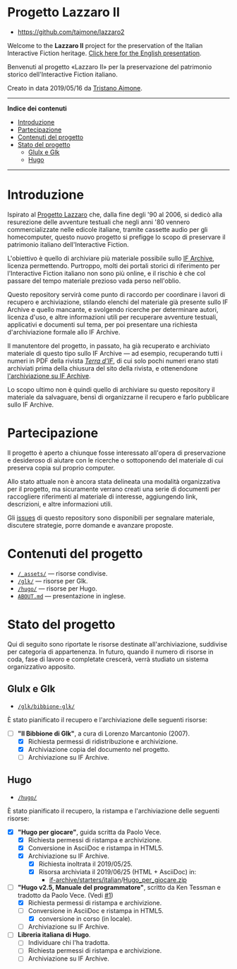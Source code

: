 # Progetto Lazzaro II

- https://github.com/tajmone/lazzaro2

Welcome to the __Lazzaro II__ project for the preservation of the Italian Interactive Fiction heritage. [Click here for the English presentation].

Benvenuti al progetto «Lazzaro II» per la preservazione del patrimonio storico dell'Interactive Fiction italiano.

Creato in data 2019/05/16 da [Tristano Ajmone].

-----

**Indice dei contenuti**

<!-- MarkdownTOC autolink="true" bracket="round" autoanchor="false" lowercase="only_ascii" uri_encoding="true" levels="1,2,3" -->

- [Introduzione](#introduzione)
- [Partecipazione](#partecipazione)
- [Contenuti del progetto](#contenuti-del-progetto)
- [Stato del progetto](#stato-del-progetto)
    - [Glulx e Glk](#glulx-e-glk)
    - [Hugo](#hugo)

<!-- /MarkdownTOC -->

-----

# Introduzione

Ispirato al [Progetto Lazzaro] che, dalla fine degli '90 al 2006, si dedicò alla resurezione delle avventure testuali che negli anni '80 vennero commercializzate nelle edicole italiane, tramite cassette audio per gli homecomputer, questo nuovo progetto si prefigge lo scopo di preservare il patrimonio italiano dell'Interactive Fiction.

L'obiettivo è quello di archiviare più materiale possibile sullo [IF Archive], licenza permettendo. Purtroppo, molti dei portali storici di riferimento per l'Interactive Fiction italiano non sono più online, e il rischio è che col passare del tempo materiale prezioso vada perso nell'oblio.

Questo repository servirà come punto di raccordo per coordinare i lavori di recupero e archiviazione, stilando elenchi del materiale già presente sullo IF Archive e quello mancante, e svolgendo ricerche per determinare autori, licenza d'uso, e altre informazioni utili per recuperare avventure testuali, applicativi e documenti sul tema, per poi presentare una richiesta d'archiviazione formale allo IF Archive.

Il manutentore del progetto, in passato, ha già recuperato e archiviato materiale di questo tipo sullo IF Archive — ad esempio, recuperando tutti i numeri in PDF della rivista _[Terra d'IF]_, di cui solo pochi numeri erano stati archiviati prima della chiusura del sito della rivista, e ottenendone [l'archiviazione su IF Archive][Terra IFArchive].

Lo scopo ultimo non è quindi quello di archiviare su questo repository il materiale da salvaguare, bensì di organizzarne il recupero e farlo pubblicare sullo IF Archive.

# Partecipazione

Il progetto è aperto a chiunque fosse interessato all'opera di preservazione e desideroso di aiutare con le ricerche o sottoponendo del materiale di cui preserva copia sul proprio computer.

Allo stato attuale non è ancora stata delineata una modalità organizzativa per il progetto, ma sicuramente verrano creati una serie di documenti per raccogliere riferimenti al materiale di interesse, aggiungendo link, descrizioni, e altre informazioni utili.

Gli [issues] di questo repository sono disponibili per segnalare materiale, discutere strategie, porre domande e avanzare proposte.

# Contenuti del progetto

- [`/_assets/`](./_assets/) — risorse condivise.
- [`/glk/`](./glk/) — risorse per Glk.
- [`/hugo/`](./hugo/) — risorse per Hugo.
- [`ABOUT.md`][ABOUT.md] — presentazione in inglese.

# Stato del progetto

Qui di seguito sono riportate le risorse destinate all'archiviazione, suddivise per categoria di appartenenza. In futuro, quando il numero di risorse in coda, fase di lavoro e completate crescerà, verrà studiato un sistema organizzativo apposito.

## Glulx e Glk

- [`/glk/bibbione-glk/`](./glk/bibbione-glk/)

È stato pianificato il recupero e l'archiviazione delle seguenti risorse:

- [ ] __"Il Bibbione di Glk"__, a cura di Lorenzo Marcantonio (2007).
    + [x] Richiesta permessi di ridistribuzione e archivizione.
    + [x] Archiviazione copia del documento nel progetto.
    + [ ] Archiviazione su IF Archive.

## Hugo

- [`/hugo/`](./hugo)

È stato pianificato il recupero, la ristampa e l'archiviazione delle seguenti risorse:

- [x] __"Hugo per giocare"__, guida scritta da Paolo Vece.
    + [x] Richiesta permessi di ristampa e archivizione.
    + [x] Conversione in AsciiDoc e ristampa in HTML5.
    + [x] Archiviazione su IF Archive.
        * [x] Richiesta inoltrata il 2019/05/25.
        * [x] Risorsa archiviata il 2019/06/25 (HTML + AsciiDoc) in:
            - [if-archive/starters/italian]/[Hugo_per_giocare.zip]
- [ ] __"Hugo v2.5, Manuale del programmatore"__, scritto da Ken Tessman e tradotto da Paolo Vece. (Vedi [#1])
    + [x] Richiesta permessi di ristampa e archivizione.
    + [ ] Conversione in AsciiDoc e ristampa in HTML5.
        * [x] conversione in corso (in locale).
    + [ ] Archiviazione su IF Archive.
- [ ] __Libreria italiana di Hugo__.
    + [ ] Individuare chi l'ha tradotta.
    + [ ] Richiesta permessi di ristampa e archivizione.
    + [ ] Archiviazione su IF Archive.

<!-----------------------------------------------------------------------------
                               REFERENCE LINKS                                
------------------------------------------------------------------------------>


[Progetto Lazzaro]: http://ifitalia.oldgamesitalia.net/pmwiki/pmwiki.php?n=Main.ProgettoLazzaro

[Terra d'IF]: https://github.com/tajmone/Archivio-AT-Tristano/tree/master/Terra_dIF
[Terra IFArchive]: http://ifarchive.org/indexes/if-archiveXmagazinesXTerra.html "Vai alla sezione 'Terra d'IF' sullo IF Archive"

<!-- IF Archive -->

[IF Archive]: https://www.ifarchive.org/ "Visita lo IF Archive"
[if-archive/starters/italian]: https://www.ifarchive.org/indexes/if-archive/starters/italian/ "Vai alla sezione 'starters/italian' dello IF Archive"
[Hugo_per_giocare.zip]: https://www.ifarchive.org/if-archive/starters/italian/Hugo_per_giocare.zip "Scarica lo zippato della guida 'Hugo per giocare' dallo IF Archive"

<!-- link progetto -->

[issues]: https://github.com/tajmone/lazzaro2/issues "Vedi gli issues del progetto"
[Click here for the English presentation]: ./ABOUT.md "Read the English presentation"

[#1]: https://github.com/tajmone/lazzaro2/issues/1 "Issue #1 — Hugo: Manuale del Progammatore"

<!-- file del progetto -->

[ABOUT.md]: ./ABOUT.md "Read the English presentation"

<!-- persone -->

[Tristano Ajmone]: https://github.com/tajmone "Visita il profilo GitHub di Tristano Ajmone"


<!-- EOF -->
